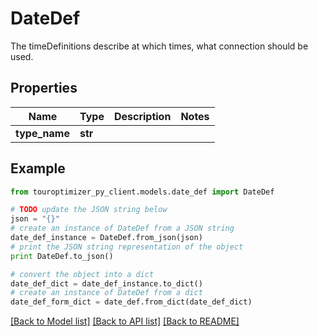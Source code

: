 # DateDef

The timeDefinitions describe at which times, what connection should be used.

## Properties

Name | Type | Description | Notes
------------ | ------------- | ------------- | -------------
**type_name** | **str** |  | 

## Example

```python
from touroptimizer_py_client.models.date_def import DateDef

# TODO update the JSON string below
json = "{}"
# create an instance of DateDef from a JSON string
date_def_instance = DateDef.from_json(json)
# print the JSON string representation of the object
print DateDef.to_json()

# convert the object into a dict
date_def_dict = date_def_instance.to_dict()
# create an instance of DateDef from a dict
date_def_form_dict = date_def.from_dict(date_def_dict)
```
[[Back to Model list]](../README.md#documentation-for-models) [[Back to API list]](../README.md#documentation-for-api-endpoints) [[Back to README]](../README.md)


